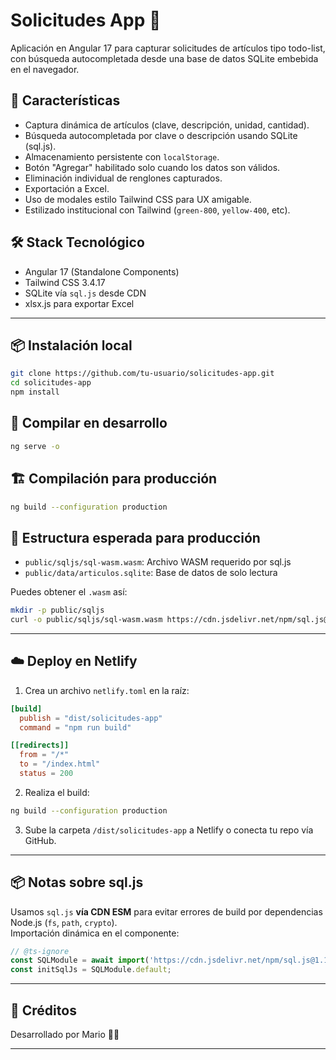 # Solicitudes App 🧾

Aplicación en Angular 17 para capturar solicitudes de artículos tipo todo-list, con búsqueda autocompletada desde una base de datos SQLite embebida en el navegador.

## 🚀 Características

- Captura dinámica de artículos (clave, descripción, unidad, cantidad).
- Búsqueda autocompletada por clave o descripción usando SQLite (sql.js).
- Almacenamiento persistente con `localStorage`.
- Botón "Agregar" habilitado solo cuando los datos son válidos.
- Eliminación individual de renglones capturados.
- Exportación a Excel.
- Uso de modales estilo Tailwind CSS para UX amigable.
- Estilizado institucional con Tailwind (`green-800`, `yellow-400`, etc).

## 🛠️ Stack Tecnológico

- Angular 17 (Standalone Components)
- Tailwind CSS 3.4.17
- SQLite vía `sql.js` desde CDN
- xlsx.js para exportar Excel

---

## 📦 Instalación local

```bash
git clone https://github.com/tu-usuario/solicitudes-app.git
cd solicitudes-app
npm install
```

## 🔧 Compilar en desarrollo

```bash
ng serve -o
```

## 🏗️ Compilación para producción

```bash
ng build --configuration production
```

## 📁 Estructura esperada para producción

- `public/sqljs/sql-wasm.wasm`: Archivo WASM requerido por sql.js
- `public/data/articulos.sqlite`: Base de datos de solo lectura

Puedes obtener el `.wasm` así:

```bash
mkdir -p public/sqljs
curl -o public/sqljs/sql-wasm.wasm https://cdn.jsdelivr.net/npm/sql.js@1.10.3/dist/sql-wasm.wasm
```

---

## ☁️ Deploy en Netlify

1. Crea un archivo `netlify.toml` en la raíz:

```toml
[build]
  publish = "dist/solicitudes-app"
  command = "npm run build"

[[redirects]]
  from = "/*"
  to = "/index.html"
  status = 200
```

2. Realiza el build:

```bash
ng build --configuration production
```

3. Sube la carpeta `/dist/solicitudes-app` a Netlify o conecta tu repo vía GitHub.

---

## 📦 Notas sobre sql.js

Usamos `sql.js` **vía CDN ESM** para evitar errores de build por dependencias Node.js (`fs`, `path`, `crypto`).  
Importación dinámica en el componente:

```ts
// @ts-ignore
const SQLModule = await import('https://cdn.jsdelivr.net/npm/sql.js@1.10.3/dist/sql-wasm.mjs');
const initSqlJs = SQLModule.default;
```

---

## 🧠 Créditos

Desarrollado por Mario 🧑‍💻  

---





